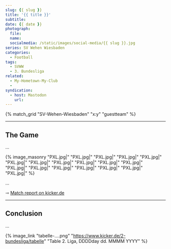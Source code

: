 ```yaml
---
slug: {{ slug }}
title: '{{ title }}'
subtitle: 
date: {{ date }}
photograph: 
  file: 
  name: 
  socialmedia: /static/images/social-media/{{ slug }}.jpg
series: SV Wehen Wiesbaden
categories:
  - Football
tags:
  - SVWW
  - 3. Bundesliga
related:
  - My-Hometown-My-Club
  - 
syndication:
  - host: Mastodon
    url: 
---
```


{% match_grid "SV-Wehen-Wiesbaden" "x:y" "guestteam" %}

<!-- more -->

---

## The Game

...

{% image_masonry
  "PXL.jpg|"
  "PXL.jpg|"
  "PXL.jpg|"
  "PXL.jpg|"
  "PXL.jpg|"
  "PXL.jpg|"
  "PXL.jpg|"
  "PXL.jpg|"
  "PXL.jpg|"
  "PXL.jpg|"
  "PXL.jpg|"
  "PXL.jpg|"
  "PXL.jpg|"
  "PXL.jpg|"
  "PXL.jpg|"
  "PXL.jpg|"
  "PXL.jpg|"
  "PXL.jpg|"
%}

...

&#x21FE;&nbsp;[Match report on kicker.de](https://www.kicker.de/.../spielbericht)

---

## Conclusion

...

{% image_link "tabelle-....png" "https://www.kicker.de/2-bundesliga/tabelle" "Table 2. Liga, DDDDday dd. MMMM YYYY" %}
